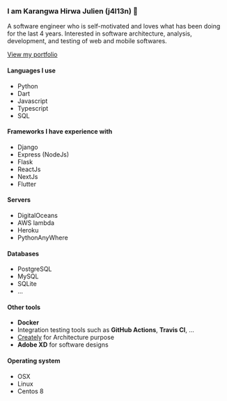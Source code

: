 ### I am Karangwa Hirwa Julien (j4l13n) 👋

<!--
**j4l13n/j4l13n** is a ✨ _special_ ✨ repository because its `README.md` (this file) appears on your GitHub profile.

Here are some ideas to get you started:

- 🔭 I’m currently working on ...
- 🌱 I’m currently learning ...
- 👯 I’m looking to collaborate on ...
- 🤔 I’m looking for help with ...
- 💬 Ask me about ...
- 📫 How to reach me: ...
- 😄 Pronouns: ...
- ⚡ Fun fact: ...
-->


A software engineer who is self-motivated and loves what has been doing for the last 4 years. Interested in software architecture, analysis, development, and testing of web and mobile softwares. 

[View my portfolio](julien-hirwa-karangwa.herokuapp.com)


#### Languages I use

- Python
- Dart
- Javascript
- Typescript
- SQL

#### Frameworks I have experience with

- Django
- Express (NodeJs)
- Flask
- ReactJs
- NextJs
- Flutter


#### Servers

- DigitalOceans
- AWS lambda
- Heroku
- PythonAnyWhere

#### Databases

- PostgreSQL
- MySQL
- SQLite
- ...


#### Other tools

- **Docker** 
- Integration testing tools such as **GitHub Actions**, **Travis CI**, ...
- [Creately](https://creately.com) for Architecture purpose
- **Adobe XD** for software designs


#### Operating system

- OSX
- Linux
- Centos 8
